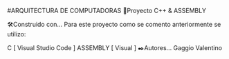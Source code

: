 #ARQUITECTURA DE COMPUTADORAS
📌Proyecto C++ & ASSEMBLY



🛠️Construido con...
Para este proyecto como se comento anteriormente se utilizo:

C [ Visual Studio Code ]
ASSEMBLY [ Visual ]
✒️Autores...
Gaggio Valentino
